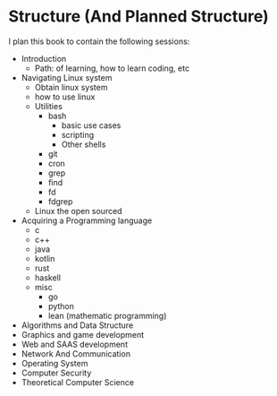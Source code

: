 # Structure (And Planned Structure) 

I plan this book to contain the following sessions: 

- Introduction 
    - Path: of learning, how to learn coding, etc
- Navigating Linux system
    - Obtain linux system 
    - how to use linux 
    - Utilities 
        - bash 
            - basic use cases 
            - scripting
            - Other shells 
        - git
        - cron
        - grep 
        - find 
        - fd 
        - fdgrep 
    - Linux the open sourced
- Acquiring a Programming language
    - c
    - c++ 
    - java 
    - kotlin
    - rust
    - haskell
    - misc 
        - go 
        - python 
        - lean (mathematic programming)
- Algorithms and Data Structure
- Graphics and game development
- Web and SAAS development
- Network And Communication 
- Operating System 
- Computer Security 
- Theoretical Computer Science
